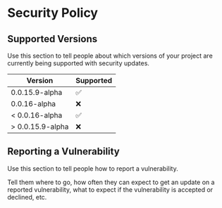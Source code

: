 # Security Policy

## Supported Versions

Use this section to tell people about which versions of your project are
currently being supported with security updates.

| Version | Supported          |
| ------- | ------------------ |
| 0.0.15.9-alpha | :white_check_mark: |
| 0.0.16-alpha | :x:                |
| < 0.0.16-alpha | :white_check_mark: |
| > 0.0.15.9-alpha | :x:                |

## Reporting a Vulnerability

Use this section to tell people how to report a vulnerability.

Tell them where to go, how often they can expect to get an update on a
reported vulnerability, what to expect if the vulnerability is accepted or
declined, etc.
